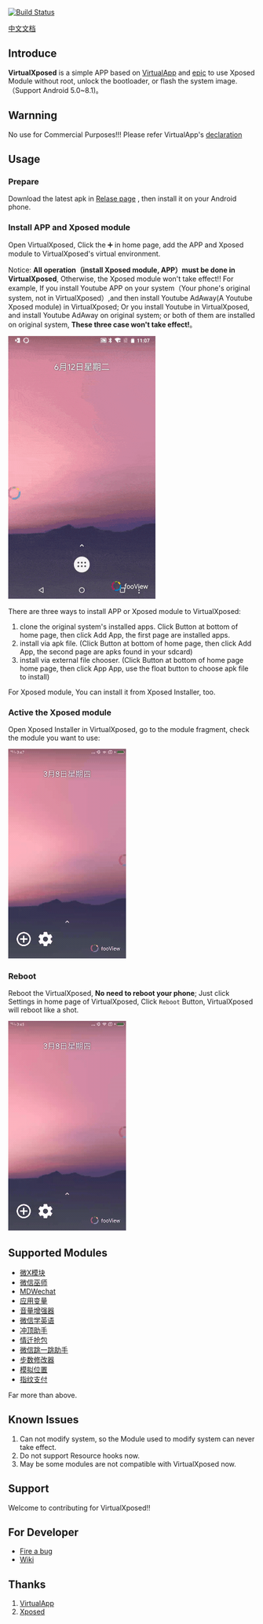[![Build Status](https://travis-ci.org/android-hacker/VirtualXposed.svg?branch=exposed)](https://travis-ci.org/android-hacker/VirtualXposed)

[中文文档](CHINESE.md "中文")

Introduce
------------
**VirtualXposed** is a simple APP based on [VirtualApp](https://github.com/asLody/VirtualApp) and [epic](https://github.com/tiann/epic) to use Xposed Module without root, unlock the bootloader, or flash the system image.（Support Android 5.0~8.1)。

Warnning
-----------

No use for Commercial Purposes!!!  Please refer VirtualApp's [declaration](https://github.com/asLody/VirtualApp) 

Usage
-------

### Prepare

Download the latest apk in [Relase page](https://github.com/android-hacker/VirtualXposed/releases) , then install it on your Android phone.

### Install APP and Xposed module

Open VirtualXposed, Click the ➕ in home page, add the APP and Xposed module to VirtualXposed's virtual environment.

Notice: **All operation（install Xposed module, APP）must be done in VirtualXposed**, Otherwise, the Xposed module won't take effect!! For example, If you install Youtube APP on your system（Your phone's original system, not in VirtualXposed）,and then install Youtube AdAway(A Youtube Xposed module) in VirtualXposed; Or you install Youtube in VirtualXposed, and install Youtube AdAway on original system; or both of them are installed on original system, **These three case won't take effect!**。

![How to install](https://raw.githubusercontent.com/tiann/arts/master/vxp_install.gif)

There are three ways to install APP or Xposed module to VirtualXposed:

1. clone the original system's installed apps. Click Button at bottom of home page, then click Add App, the first page are installed apps.
2. install via apk file. (Click Button at bottom of home page, then click Add App, the second page are apks found in your sdcard)
3. install via external file chooser. (Click Button at bottom of home page home page, then click App App, use the float button to choose apk file to install)

For Xposed module, You can install it from Xposed Installer, too.

### Active the Xposed module

Open Xposed Installer in VirtualXposed, go to the module fragment, check the module you want to use:

![How to active module](https://raw.githubusercontent.com/tiann/arts/master/vxp_active.gif)

### Reboot

Reboot the VirtualXposed, **No need to reboot your phone**; Just click Settings in home page of VirtualXposed, Click `Reboot` Button, VirtualXposed will reboot like a shot. 

![How to reboot](https://raw.githubusercontent.com/tiann/arts/master/vxp_reboot.gif)

Supported Modules
--------------------

- [微X模块][wx]
- [微信巫师][wxws]
- [MDWechat][mdwechat]
- [应用变量][yybl]
- [音量增强器][ylzqq]
- [微信学英语][wxxyy]
- [冲顶助手][cdzs]
- [情迁抢包][qqqb]
- [微信跳一跳助手][ttzs]
- [步数修改器][bsxg]
- [模拟位置][mnwz]
- [指纹支付][zwzf]

Far more than above.

Known Issues
-------------

1. Can not modify system, so the Module used to modify system can never take effect.
2. Do not support Resource hooks now.
3. May be some modules are not compatible with VirtualXposed now.

Support
-----------

Welcome to contributing for VirtualXposed!!

For Developer
--------------

- [Fire a bug](https://github.com/android-hacker/exposed/issues)
- [Wiki](https://github.com/android-hacker/VirtualXposed/wiki)

Thanks
-------

1. [VirtualApp](https://github.com/asLody/VirtualApp)
2. [Xposed](https://github.com/rovo89/Xposed)

[wx]: https://pan.baidu.com/s/1hrOzCnq#list/path=%2Freleases%2Fapk&parentPath=%2Freleases
[wxws]: https://github.com/Gh0u1L5/WechatMagician/releases
[yybl]: https://www.coolapk.com/apk/com.sollyu.xposed.hook.model
[ylzqq]: https://github.com/bin456789/Unblock163MusicClient-Xposed/releases
[wxxyy]: https://www.coolapk.com/apk/com.hiwechart.translate
[cdzs]: https://www.coolapk.com/apk/com.gy.xposed.cddh
[qqqb]: http://repo.xposed.info/module/cn.qssq666.redpacket
[ttzs]: http://repo.xposed.info/module/com.emily.mmjumphelper
[mnwz]: https://www.coolapk.com/apk/com.rong.xposed.fakelocation
[zwzf]: https://github.com/android-hacker/Xposed-Fingerprint-pay/releases
[bsxg]: https://www.coolapk.com/apk/com.specher.sm
[mdwechat]: https://github.com/Blankeer/MDWechat
